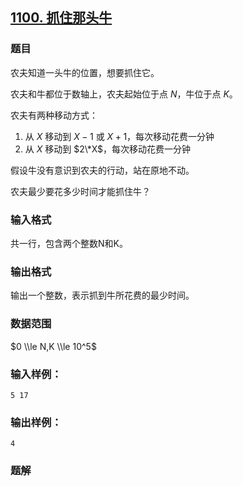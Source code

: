 ## [1100\. 抓住那头牛](https://www.acwing.com/problem/content/1102/)

### 题目

农夫知道一头牛的位置，想要抓住它。

农夫和牛都位于数轴上，农夫起始位于点 $N$，牛位于点 $K$。

农夫有两种移动方式：

1. 从 $X$ 移动到 $X-1$ 或 $X+1$，每次移动花费一分钟
2. 从 $X$ 移动到 $2\*X$，每次移动花费一分钟

假设牛没有意识到农夫的行动，站在原地不动。

农夫最少要花多少时间才能抓住牛？

### 输入格式

共一行，包含两个整数N和K。

### 输出格式

输出一个整数，表示抓到牛所花费的最少时间。

### 数据范围

$0 \\le N,K \\le 10^5$

### 输入样例：

```
5 17
```

### 输出样例：

```
4
```

### 题解

